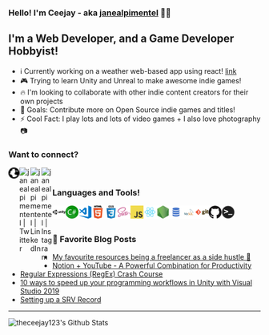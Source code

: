 ### Hello! I'm Ceejay - aka [janealpimentel][website] 👋🏽

## I'm a Web Developer, and a Game Developer Hobbyist!
- ℹ️ Currently working on a weather web-based app using react! [link][weather]
- 🎮 Trying to learn Unity and Unreal to make awesome indie games!
- 🔥 I'm looking to collaborate with other indie content creators for their own projects
- 🔮 Goals: Contribute more on Open Source indie games and titles!
- ⚡ Cool Fact: I play lots and lots of video games + I also love photography 📷

### Want to connect?

[<img align="left" alt="janealpimentel.com" width="22px" src="https://raw.githubusercontent.com/iconic/open-iconic/master/svg/globe.svg"/>][github]
[<img align="left" alt="janealpimentel | Twitter" width="22px" src="https://simpleicons.org/icons/twitter.svg"/>][twitter]
[<img align="left" alt="janealpimentel | LinkedIn" width="22px" src="https://simpleicons.org/icons/linkedin.svg"/>][linkedin]
[<img align="left" alt="janealpimentel | Instagram" width="22px" src="https://simpleicons.org/icons/instagram.svg"/>][instagram]

<br />

### Languages and Tools!
<img align="left" alt="Unity" width="26px" src="https://raw.githubusercontent.com/github/explore/80688e429a7d4ef2fca1e82350fe8e3517d3494d/topics/unity/unity.png" />
<img align="left" alt="C #" width="26px" src="https://raw.githubusercontent.com/github/explore/80688e429a7d4ef2fca1e82350fe8e3517d3494d/topics/csharp/csharp.png" />
<img align="left" alt="Visual Studio Code" width="26px" src="https://raw.githubusercontent.com/github/explore/80688e429a7d4ef2fca1e82350fe8e3517d3494d/topics/visual-studio-code/visual-studio-code.png" />
<img align="left" alt="HTML5" width="26px" src="https://raw.githubusercontent.com/github/explore/80688e429a7d4ef2fca1e82350fe8e3517d3494d/topics/html/html.png" />
<img align="left" alt="CSS3" width="26px" src="https://raw.githubusercontent.com/github/explore/80688e429a7d4ef2fca1e82350fe8e3517d3494d/topics/css/css.png" />
<img align="left" alt="Sass" width="26px" src="https://raw.githubusercontent.com/github/explore/80688e429a7d4ef2fca1e82350fe8e3517d3494d/topics/sass/sass.png" />
<img align="left" alt="JavaScript" width="26px" src="https://raw.githubusercontent.com/github/explore/80688e429a7d4ef2fca1e82350fe8e3517d3494d/topics/javascript/javascript.png" />
<img align="left" alt="React" width="26px" src="https://raw.githubusercontent.com/github/explore/80688e429a7d4ef2fca1e82350fe8e3517d3494d/topics/react/react.png" />
<img align="left" alt="Node.js" width="26px" src="https://raw.githubusercontent.com/github/explore/80688e429a7d4ef2fca1e82350fe8e3517d3494d/topics/nodejs/nodejs.png" />
<img align="left" alt="SQL" width="26px" src="https://raw.githubusercontent.com/github/explore/80688e429a7d4ef2fca1e82350fe8e3517d3494d/topics/sql/sql.png" />
<img align="left" alt="MySQL" width="26px" src="https://raw.githubusercontent.com/github/explore/80688e429a7d4ef2fca1e82350fe8e3517d3494d/topics/mysql/mysql.png" />
<img align="left" alt="Git" width="26px" src="https://raw.githubusercontent.com/github/explore/80688e429a7d4ef2fca1e82350fe8e3517d3494d/topics/git/git.png" />
<img align="left" alt="GitHub" width="26px" src="https://raw.githubusercontent.com/github/explore/78df643247d429f6cc873026c0622819ad797942/topics/github/github.png" />
<img align="left" alt="HTML5" width="26px" src="https://raw.githubusercontent.com/github/explore/80688e429a7d4ef2fca1e82350fe8e3517d3494d/topics/terminal/terminal.png" />

<br />
<br />

### 📕 Favorite Blog Posts
- [My favourite resources being a freelancer as a side hustle 💎](https://dev.to/leomjaques/my-fav-resources-being-a-freelancer-as-a-side-hustle-15ml)
- [Notion + YouTube - A Powerful Combination for Productivity](https://dev.to/codestackr/notion-youtube-a-powerful-combination-for-productivity-1def)
- [Regular Expressions (RegEx) Crash Course](https://dev.to/codestackr/regular-expressions-regex-crash-course-248n)
- [10 ways to speed up your programming workflows in Unity with Visual Studio 2019](https://blogs.unity3d.com/2020/07/14/10-ways-to-speed-up-your-programming-workflows-in-unity-with-visual-studio-2019/)
- [Setting up a SRV Record](https://www.mcmiddleearth.com/community/wiki/setting-up-a-srv-record/)

---

<img align="left" alt="theceejay123's Github Stats" src="https://github-readme-stats.vercel.app/api?username=theceejay123&show_icons=true&hide_border=true&theme=onedark" />

[website]: https://janealpimentel.com
[weather]: https://weather.janealpimentel.com
[github]: https://github.com/theceejay123
[twitter]: https://twitter.com/doodlerprizz
[linkedin]: https://www.linkedin.com/in/janeal-pimentel-b19836179/
[instagram]: https://www.instagram.com/the_ceejay123/